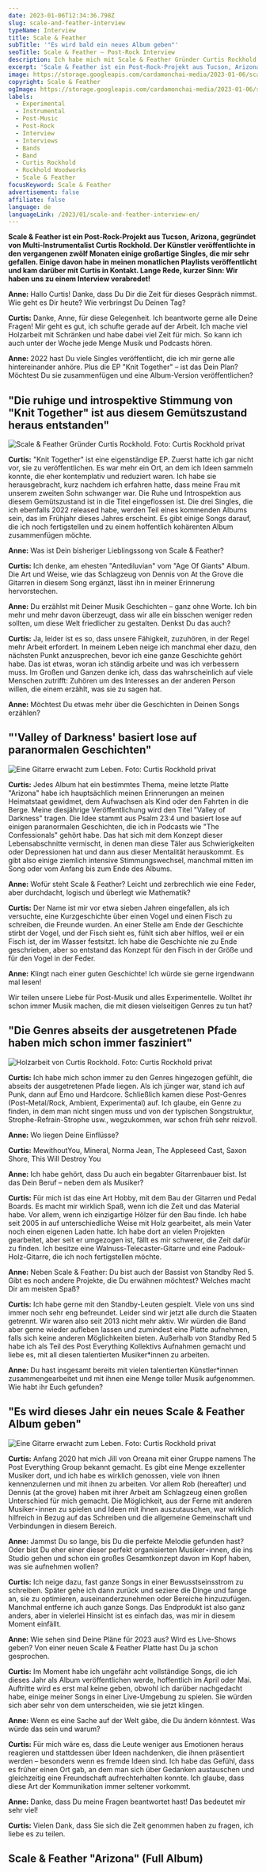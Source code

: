 ```yaml
---
date: 2023-01-06T12:34:36.798Z
slug: scale-and-feather-interview
typeName: Interview
title: Scale & Feather
subTitle: '"Es wird bald ein neues Album geben"'
seoTitle: Scale & Feather – Post-Rock Interview
description: Ich habe mich mit Scale & Feather Gründer Curtis Rockhold über seine Pläne für sein neues Album und seine Gitarren unterhalten. Lest jetzt das Interview!
excerpt: 'Scale & Feather ist ein Post-Rock-Projekt aus Tucson, Arizona, gegründet von Multi-Instrumentalist Curtis Rockhold. Der Künstler veröffentlichte in den vergangenen zwölf Monaten einige großartige Singles, die mir sehr gefallen. Einige davon habe in meinen monatlichen Playlists veröffentlicht und kam darüber mit Curtis in Kontakt. Lange Rede, kurzer Sinn: Wir haben uns zu einem Interview verabredet!'
image: https://storage.googleapis.com/cardamonchai-media/2023-01-06/scale-and-feather-curtis-rockhold-4-jpg-imagine-181818_79736b_1024_768/640.webp
copyright: Scale & Feather
ogImage: https://storage.googleapis.com/cardamonchai-media/2023-01-06/scale-and-feather-curtis-rockhold-og-1-jpeg-imagine-181818_7c7469_1200_628/640.webp
labels:
  - Experimental
  - Instrumental
  - Post-Music
  - Post-Rock
  - Interview
  - Interviews
  - Bands
  - Band
  - Curtis Rockhold
  - Rockhold Woodworks
  - Scale & Feather
focusKeyword: Scale & Feather
advertisement: false
affiliate: false
language: de
languageLink: /2023/01/scale-and-feather-interview-en/
---
```


**Scale & Feather ist ein Post-Rock-Projekt aus Tucson, Arizona, gegründet von Multi-Instrumentalist Curtis Rockhold. Der Künstler veröffentlichte in den vergangenen zwölf Monaten einige großartige Singles, die mir sehr gefallen. Einige davon habe in meinen monatlichen Playlists veröffentlicht und kam darüber mit Curtis in Kontakt. Lange Rede, kurzer Sinn: Wir haben uns zu einem Interview verabredet!**

**Anne:** Hallo Curtis! Danke, dass Du Dir die Zeit für dieses Gespräch nimmst. Wie geht es Dir heute? Wie verbringst Du Deinen Tag?

**Curtis:** Danke, Anne, für diese Gelegenheit. Ich beantworte gerne alle Deine Fragen! Mir geht es gut, ich schufte gerade auf der Arbeit. Ich mache viel Holzarbeit mit Schränken und habe dabei viel Zeit für mich. So kann ich auch unter der Woche jede Menge Musik und Podcasts hören.

**Anne:** 2022 hast Du viele Singles veröffentlicht, die ich mir gerne alle hintereinander anhöre. Plus die EP "Knit Together" – ist das Dein Plan? Möchtest Du sie zusammenfügen und eine Album-Version veröffentlichen?

## "Die ruhige und introspektive Stimmung von "Knit Together" ist aus diesem Gemütszustand heraus entstanden"

![Scale & Feather Gründer Curtis Rockhold. Foto: Curtis Rockhold privat](https://storage.googleapis.com/cardamonchai-media/2023-01-06/curtis-rockhold-scale-and-feather-3-jpg-imagine-281818_785e48_1024_768/640.webp 'Scale & Feather Gründer Curtis Rockhold. Foto: Curtis Rockhold privat')

**Curtis:** "Knit Together" ist eine eigenständige EP. Zuerst hatte ich gar nicht vor, sie zu veröffentlichen. Es war mehr ein Ort, an dem ich Ideen sammeln konnte, die eher kontemplativ und reduziert waren. Ich habe sie herausgebracht, kurz nachdem ich erfahren hatte, dass meine Frau mit unserem zweiten Sohn schwanger war. Die Ruhe und Introspektion aus diesem Gemütszustand ist in die Titel eingeflossen ist. Die drei Singles, die ich ebenfalls 2022 released habe, werden Teil eines kommenden Albums sein, das im Frühjahr dieses Jahres erscheint. Es gibt einige Songs darauf, die ich noch fertigstellen und zu einem hoffentlich kohärenten Album zusammenfügen möchte.

**Anne:** Was ist Dein bisheriger Lieblingssong von Scale & Feather?

**Curtis:** Ich denke, am ehesten "Antediluvian" vom "Age Of Giants" Album. Die Art und Weise, wie das Schlagzeug von Dennis von At the Grove die Gitarren in diesem Song ergänzt, lässt ihn in meiner Erinnerung hervorstechen.

**Anne:** Du erzählst mit Deiner Musik Geschichten – ganz ohne Worte. Ich bin mehr und mehr davon überzeugt, dass wir alle ein bisschen weniger reden sollten, um diese Welt friedlicher zu gestalten. Denkst Du das auch?

**Curtis:** Ja, leider ist es so, dass unsere Fähigkeit, zuzuhören, in der Regel mehr Arbeit erfordert. In meinem Leben neige ich manchmal eher dazu, den nächsten Punkt anzusprechen, bevor ich eine ganze Geschichte gehört habe. Das ist etwas, woran ich ständig arbeite und was ich verbessern muss. Im Großen und Ganzen denke ich, dass das wahrscheinlich auf viele Menschen zutrifft: Zuhören um des Interesses an der anderen Person willen, die einem erzählt, was sie zu sagen hat.

**Anne:** Möchtest Du etwas mehr über die Geschichten in Deinen Songs erzählen?

## "'Valley of Darkness' basiert lose auf paranormalen Geschichten"

![Eine Gitarre erwacht zum Leben. Foto: Curtis Rockhold privat](https://storage.googleapis.com/cardamonchai-media/2023-01-06/scale-and-feather-curtis-rockhold-woodwork-2-jpg-imagine-987848_a76a46_1024_768/640.webp 'Eine Gitarre erwacht zum Leben. Foto: Curtis Rockhold privat')

**Curtis:** Jedes Album hat ein bestimmtes Thema, meine letzte Platte "Arizona" habe ich hauptsächlich meinen Erinnerungen an meinen Heimatstaat gewidmet, dem Aufwachsen als Kind oder den Fahrten in die Berge. Meine diesjährige Veröffentlichung wird den Titel "Valley of Darkness" tragen. Die Idee stammt aus Psalm 23:4 und basiert lose auf einigen paranormalen Geschichten, die ich in Podcasts wie "The Confessionals" gehört habe. Das hat sich mit dem Konzept dieser Lebensabschnitte vermischt, in denen man diese Täler aus Schwierigkeiten oder Depressionen hat und dann aus dieser Mentalität herauskommt. Es gibt also einige ziemlich intensive Stimmungswechsel, manchmal mitten im Song oder vom Anfang bis zum Ende des Albums.

**Anne:** Wofür steht Scale & Feather? Leicht und zerbrechlich wie eine Feder, aber durchdacht, logisch und überlegt wie Mathematik?

**Curtis:** Der Name ist mir vor etwa sieben Jahren eingefallen, als ich versuchte, eine Kurzgeschichte über einen Vogel und einen Fisch zu schreiben, die Freunde wurden. An einer Stelle am Ende der Geschichte stirbt der Vogel, und der Fisch sieht es, fühlt sich aber hilflos, weil er ein Fisch ist, der im Wasser festsitzt. Ich habe die Geschichte nie zu Ende geschrieben, aber so entstand das Konzept für den Fisch in der Größe und für den Vogel in der Feder.

**Anne:** Klingt nach einer guten Geschichte! Ich würde sie gerne irgendwann mal lesen!

Wir teilen unsere Liebe für Post-Musik und alles Experimentelle. Wolltet ihr schon immer Musik machen, die mit diesen vielseitigen Genres zu tun hat?

## "Die Genres abseits der ausgetretenen Pfade haben mich schon immer fasziniert"

![Holzarbeit von Curtis Rockhold. Foto: Curtis Rockhold privat](https://storage.googleapis.com/cardamonchai-media/2023-01-06/curtis-rockhold-scale-and-feather-woodwork-guitars-jpg-imagine-d8b878_a78b6d_1024_768/640.webp 'Holzarbeit von Curtis Rockhold. Foto: Curtis Rockhold privat')

**Curtis:** Ich habe mich schon immer zu den Genres hingezogen gefühlt, die abseits der ausgetretenen Pfade liegen. Als ich jünger war, stand ich auf Punk, dann auf Emo und Hardcore. Schließlich kamen diese Post-Genres (Post-Metal/Rock, Ambient, Experimental) auf. Ich glaube, ein Genre zu finden, in dem man nicht singen muss und von der typischen Songstruktur, Strophe-Refrain-Strophe usw., wegzukommen, war schon früh sehr reizvoll.

**Anne:** Wo liegen Deine Einflüsse?

**Curtis:** MewithoutYou, Mineral, Norma Jean, The Appleseed Cast, Saxon Shore, This Will Destroy You

**Anne:** Ich habe gehört, dass Du auch ein begabter Gitarrenbauer bist. Ist das Dein Beruf – neben dem als Musiker?

**Curtis:** Für mich ist das eine Art Hobby, mit dem Bau der Gitarren und Pedal Boards. Es macht mir wirklich Spaß, wenn ich die Zeit und das Material habe. Vor allem, wenn ich einzigartige Hölzer für den Bau finde. Ich habe seit 2005 in auf unterschiedliche Weise mit Holz gearbeitet, als mein Vater noch einen eigenen Laden hatte. Ich habe dort an vielen Projekten gearbeitet, aber seit er umgezogen ist, fällt es mir schwerer, die Zeit dafür zu finden. Ich besitze eine Walnuss-Telecaster-Gitarre und eine Padouk-Holz-Gitarre, die ich noch fertigstellen möchte.

**Anne:** Neben Scale & Feather: Du bist auch der Bassist von Standby Red 5. Gibt es noch andere Projekte, die Du erwähnen möchtest? Welches macht Dir am meisten Spaß?

**Curtis:** Ich habe gerne mit den Standby-Leuten gespielt. Viele von uns sind immer noch sehr eng befreundet. Leider sind wir jetzt alle durch die Staaten getrennt. Wir waren also seit 2013 nicht mehr aktiv. Wir würden die Band aber gerne wieder aufleben lassen und zumindest eine Platte aufnehmen, falls sich keine anderen Möglichkeiten bieten. Außerhalb von Standby Red 5 habe ich als Teil des Post Everything Kollektivs Aufnahmen gemacht und liebe es, mit all diesen talentierten Musiker\*innen zu arbeiten.

**Anne:** Du hast insgesamt bereits mit vielen talentierten Künstler\*innen zusammengearbeitet und mit ihnen eine Menge toller Musik aufgenommen. Wie habt ihr Euch gefunden?

## "Es wird dieses Jahr ein neues Scale & Feather Album geben"

![Eine Gitarre erwacht zum Leben. Foto: Curtis Rockhold privat](https://storage.googleapis.com/cardamonchai-media/2023-01-06/scale-and-feather-curtis-rockhold-woodwork-jpg-imagine-886848_9a6c4b_1080_809/640.webp 'Eine Gitarre erwacht zum Leben. Foto: Curtis Rockhold privat')

**Curtis:** Anfang 2020 hat mich Jill von Oreana mit einer Gruppe namens The Post Everything Group bekannt gemacht. Es gibt eine Menge exzellenter Musiker dort, und ich habe es wirklich genossen, viele von ihnen kennenzulernen und mit ihnen zu arbeiten. Vor allem Rob (hereafter) und Dennis (at the grove) haben mit ihrer Arbeit am Schlagzeug einen großen Unterschied für mich gemacht. Die Möglichkeit, aus der Ferne mit anderen Musiker⋆innen zu spielen und Ideen mit ihnen auszutauschen, war wirklich hilfreich in Bezug auf das Schreiben und die allgemeine Gemeinschaft und Verbindungen in diesem Bereich.

**Anne:** Jammst Du so lange, bis Du die perfekte Melodie gefunden hast? Oder bist Du eher einer dieser perfekt organisierten Musiker⋆innen, die ins Studio gehen und schon ein großes Gesamtkonzept davon im Kopf haben, was sie aufnehmen wollen?

**Curtis:** Ich neige dazu, fast ganze Songs in einer Bewusstseinsstrom zu schreiben. Später gehe ich dann zurück und seziere die Dinge und fange an, sie zu optimieren, auseinanderzunehmen oder Bereiche hinzuzufügen. Manchmal entferne ich auch ganze Songs. Das Endprodukt ist also ganz anders, aber in vielerlei Hinsicht ist es einfach das, was mir in diesem Moment einfällt.

**Anne:** Wie sehen sind Deine Pläne für 2023 aus? Wird es Live-Shows geben? Von einer neuen Scale & Feather Platte hast Du ja schon gesprochen.

**Curtis:** Im Moment habe ich ungefähr acht vollständige Songs, die ich dieses Jahr als Album veröffentlichen werde, hoffentlich im April oder Mai. Auftritte wird es erst mal keine geben, obwohl ich darüber nachgedacht habe, einige meiner Songs in einer Live-Umgebung zu spielen. Sie würden sich aber sehr von dem unterscheiden, wie sie jetzt klingen.

**Anne:** Wenn es eine Sache auf der Welt gäbe, die Du ändern könntest. Was würde das sein und warum?

**Curtis:** Für mich wäre es, dass die Leute weniger aus Emotionen heraus reagieren und stattdessen über Ideen nachdenken, die ihnen präsentiert werden – besonders wenn es fremde Ideen sind. Ich habe das Gefühl, dass es früher einen Ort gab, an dem man sich über Gedanken austauschen und gleichzeitig eine Freundschaft aufrechterhalten konnte. Ich glaube, dass diese Art der Kommunikation immer seltener vorkommt.

**Anne:** Danke, dass Du meine Fragen beantwortet hast! Das bedeutet mir sehr viel!

**Curtis:** Vielen Dank, dass Sie sich die Zeit genommen haben zu fragen, ich liebe es zu teilen.

## Scale & Feather "Arizona" (Full Album)

<YouTube id="tuModL7wGlw" />
